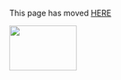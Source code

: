 This page has moved [HERE](https://github.com/Linaro/documentation/blob/master/Reference-Platform/EnterpriseEdition/Install-Fedora-23.md) 

<a href="http://96boards.org" target="_blank"><img src="http://i.imgur.com/IjStasg.png" data-canonical-src="http://i.imgur.com/IjStasg.png" width="120" height="80" /></a>

